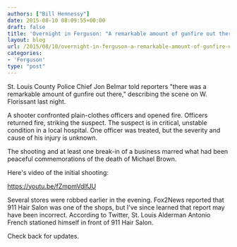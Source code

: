```yaml
---
authors: ["Bill Hennessy"]
date: 2015-08-10 08:09:55+00:00
draft: false
title: 'Overnight in Ferguson: "A remarkable amount of gunfire out there"'
layout: blog
url: /2015/08/10/overnight-in-ferguson-a-remarkable-amount-of-gunfire-out-there/
categories:
- 'Ferguson'
type: "post"
---
```


St. Louis County Police Chief Jon Belmar told reporters "there was a remarkable amount of gunfire out there," describing the scene on W. Florissant last night.

A shooter confronted plain-clothes officers and opened fire. Officers returned fire, striking the suspect. The suspect is in critical, unstable condition in a local hospital. One officer was treated, but the severity and cause of his injury is unknown.

The shooting and at least one break-in of a business marred what had been peaceful commemorations of the death of Michael Brown.

Here's video of the initial shooting:



https://youtu.be/fZmpmVdIfJU

Several stores were robbed earlier in the evening. Fox2News reported that 911 Hair Salon was one of the shops, but I've since learned that report may have been incorrect. According to Twitter, St. Louis Alderman Antonio French stationed himself in front of 911 Hair Salon.

Check back for updates.
